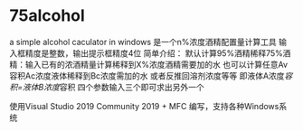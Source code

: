 # 75alcohol
a simple alcohol caculator in windows
是一个n%浓度酒精配置量计算工具
输入框精度是整数，输出提示框精度4位
简单介绍：
默认计算95%酒精稀释75%酒精：输入已有的浓酒精量计算稀释到X%浓度酒精需要加的水
也可以计算任意Av容积Ac浓度液体稀释到Bc浓度需加的水
或者反推回溶剂浓度等等
即液体A浓度*容积=液体B浓度*容积
四个参数输入三个即可求出另外一个

使用Visual Studio 2019 Community 2019 + MFC 编写，支持各种Windows系统
